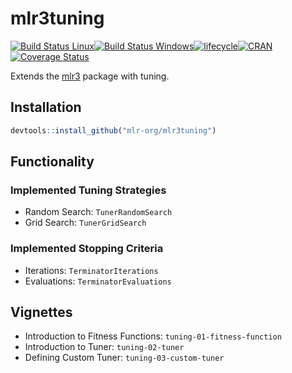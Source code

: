 # mlr3tuning

[![Build Status Linux](https://travis-ci.org/mlr-org/mlr3tuning.svg?branch=master)](https://travis-ci.org/mlr-org/mlr3tuning)[![Build Status Windows](https://ci.appveyor.com/api/projects/status/github/mlr-org/mlr3tuning?branch=master&svg=true)](https://ci.appveyor.com/project/mlr-org/mlr3tuning)[![lifecycle](https://img.shields.io/badge/lifecycle-experimental-orange.svg)](https://www.tidyverse.org/lifecycle/#experimental)[![CRAN](https://www.r-pkg.org/badges/version/mlr3tuning)](https://cran.r-project.org/package=mlr3tuning)[![Coverage Status](https://coveralls.io/repos/github/mlr-org/mlr3tuning/badge.svg?branch=master)](https://coveralls.io/github/mlr-org/mlr3tuning?branch=master)

Extends the [mlr3](https://mlr3.mlr-org.com) package with tuning.

## Installation

```r
devtools::install_github("mlr-org/mlr3tuning")
```



## Functionality

### Implemented Tuning Strategies

-   Random Search: `TunerRandomSearch`
-   Grid Search: `TunerGridSearch`

### Implemented Stopping Criteria

-   Iterations: `TerminatorIterations`
-   Evaluations: `TerminatorEvaluations`


## Vignettes

-   Introduction to Fitness Functions: `tuning-01-fitness-function`
-   Introduction to Tuner: `tuning-02-tuner`
-   Defining Custom Tuner: `tuning-03-custom-tuner`
